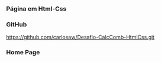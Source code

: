 ### Página em Html-Css

### GitHub
https://github.com/carlosaw/Desafio-CalcComb-HtmlCss.git

### Home Page
